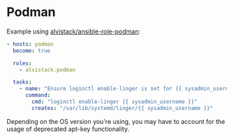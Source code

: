 # Podman

Example using [alvistack/ansible-role-podman](https://github.com/alvistack/ansible-role-podman):


```yaml
- hosts: podman
  become: true

  roles:
    - alvistack.podman

  tasks:
    - name: "Ensure loginctl enable-linger is set for {{ sysadmin_username }}"
      command:
        cmd: "loginctl enable-linger {{ sysadmin_username }}"
        creates: "/var/lib/systemd/linger/{{ sysadmin_username }}"
```

Depending on the OS version you're using, you may have to account for the usage of deprecated apt-key functionality.